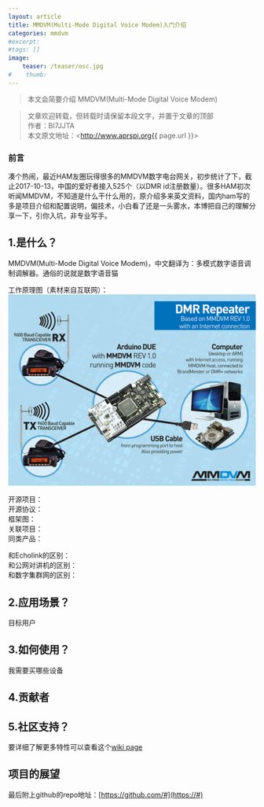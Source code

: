 ```yaml
---
layout: article
title: MMDVM(Multi-Mode Digital Voice Modem)入门介绍
categories: mmdvm
#excerpt:
#tags: []
image:
    teaser: /teaser/osc.jpg
#    thumb:
---
```



> 本文会简要介绍 MMDVM(Multi-Mode Digital Voice Modem)

> 文章欢迎转载，但转载时请保留本段文字，并置于文章的顶部  
> 作者：BI7JJTA  
> 本文原文地址：<http://www.aprspi.org{{ page.url }}>

### 前言

凑个热闹，最近HAM友圈玩得很多的MMDVM数字电台网关，初步统计了下，截止2017-10-13，中国的爱好者接入525个（以DMR id注册数量）。很多HAM初次听闻MMDVM，不知道是什么干什么用的，原介绍多来英文资料，国内ham写的多是项目介绍和配置说明，偏技术，小白看了还是一头雾水，本博把自己的理解分享一下，引你入坑，非专业写手。


## 1.是什么？

MMDVM(Multi-Mode Digital Voice Modem)，中文翻译为：多模式数字语音调制调解器。通俗的说就是数字语音猫   

工作原理图（素材来自互联网）：  
![osc_archi](/images/mmdvm_arch_big.jpg)

开源项目：  
开源协议：  
框架图：  
关联项目：  
同类产品：  

和Echolink的区别：   
和公网对讲机的区别：   
和数字集群网的区别：   

## 2.应用场景？
目标用户

## 3.如何使用？
我需要买哪些设备 


## 4.贡献者
 

## 5.社区支持？

要详细了解更多特性可以查看这个[wiki page](https://github.com/#)


## 项目的展望

 
最后附上github的repo地址：[https://github.com/#](https://#)





